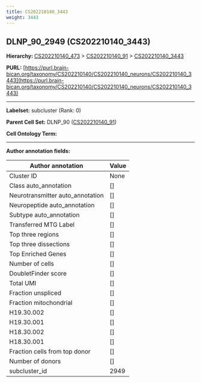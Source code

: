 ```yaml
---
title: CS202210140_3443
weight: 3443
---
```

## DLNP_90_2949 (CS202210140_3443)
<b>Hierarchy: </b>
[CS202210140_473](../CS202210140_473) >
[CS202210140_91](../CS202210140_91) >
[CS202210140_3443](../CS202210140_3443)

**PURL:** [https://purl.brain-bican.org/taxonomy/CS202210140/CS202210140_neurons/CS202210140_3443](https://purl.brain-bican.org/taxonomy/CS202210140/CS202210140_neurons/CS202210140_3443)

---


**Labelset:** subcluster (Rank: 0)

**Parent Cell Set:** DLNP_90 ([CS202210140_91](../CS202210140_91))



**Cell Ontology Term:** 

[MARKER GENES.]: #


---

[TRANSFERRED ANNOTATIONS.]: #


[AUTHOR ANNOTATION FIELDS.]: #


**Author annotation fields:**

| Author annotation | Value |
|-------------------|-------|
|Cluster ID|None|
|Class auto_annotation|[]|
|Neurotransmitter auto_annotation|[]|
|Neuropeptide auto_annotation|[]|
|Subtype auto_annotation|[]|
|Transferred MTG Label|[]|
|Top three regions|[]|
|Top three dissections|[]|
|Top Enriched Genes|[]|
|Number of cells|[]|
|DoubletFinder score|[]|
|Total UMI|[]|
|Fraction unspliced|[]|
|Fraction mitochondrial|[]|
|H19.30.002|[]|
|H19.30.001|[]|
|H18.30.002|[]|
|H18.30.001|[]|
|Fraction cells from top donor|[]|
|Number of donors|[]|
|subcluster_id|2949|
